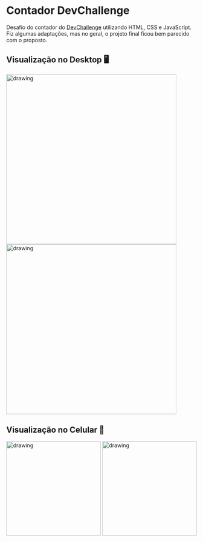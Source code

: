 # Contador DevChallenge
Desafio do contador do [DevChallenge](https://devchallenge.vercel.app/challenges/5ed6d70709347b1dbf411b37/details) utilizando HTML, CSS e JavaScript. Fiz algumas adaptações, mas no geral, o projeto final ficou bem parecido com o proposto.

## Visualização no Desktop 🖥️
<img src="https://user-images.githubusercontent.com/55896135/124424721-e898be80-dd3d-11eb-8fc4-2a1f264cf0db.png" alt="drawing" width="450px"/> <img src="https://user-images.githubusercontent.com/55896135/124424765-00704280-dd3e-11eb-868c-68f932adf69f.png" alt="drawing" width="450px"/>

## Visualização no Celular 📱
<img src="https://user-images.githubusercontent.com/55896135/124424852-1978f380-dd3e-11eb-8e60-e011d835017e.png" alt="drawing" width="250px"/> <img src="https://user-images.githubusercontent.com/55896135/124424926-357c9500-dd3e-11eb-8a70-3268b051551b.png" alt="drawing" width="250px"/>
